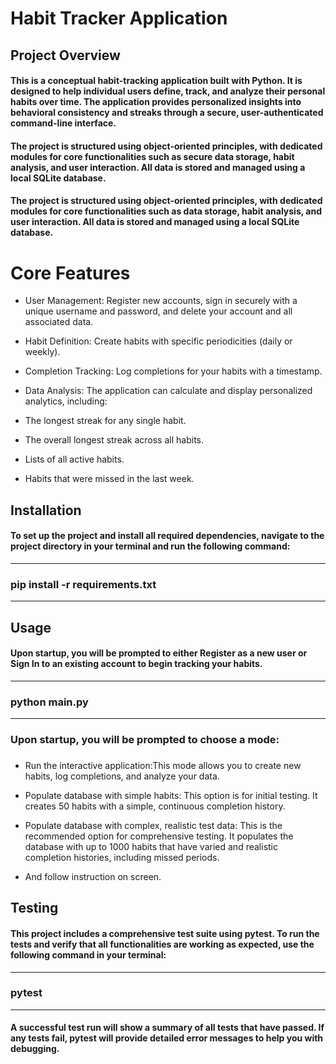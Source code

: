 
# Habit Tracker Application 

##  Project Overview
#### This is a conceptual habit-tracking application built with Python. It is designed to help individual users define, track, and analyze their personal habits over time. The application provides personalized insights into behavioral consistency and streaks through a secure, user-authenticated command-line interface.

#### The project is structured using object-oriented principles, with dedicated modules for core functionalities such as secure data storage, habit analysis, and user interaction. All data is stored and managed using a local SQLite database.

#### The project is structured using object-oriented principles, with dedicated modules for core functionalities such as data storage, habit analysis, and user interaction. All data is stored and managed using a local SQLite database.

# Core Features 

* User Management: Register new accounts, sign in securely with a unique username and password, and delete your account and all associated data.


* Habit Definition: Create habits with specific periodicities (daily or weekly).



*  Completion Tracking: Log completions for your habits with a timestamp.


*  Data Analysis: The application can calculate and display personalized analytics, including:


* The longest streak for any single habit.


* The overall longest streak across all habits.

* Lists of all active habits.


* Habits that were missed in the last week.

## Installation 

#### To set up the project and install all required dependencies, navigate to the project directory in your terminal and run the following command:
***
### pip install -r requirements.txt
***

## Usage

#### Upon startup, you will be prompted to either Register as a new user or Sign In to an existing account to begin tracking your habits. 
***
### python main.py
***
### Upon startup, you will be prompted to choose a mode:
### 
* Run the interactive application:This mode allows you to create new habits, log completions, and analyze your data.


* Populate database with simple habits: This option is for initial testing. It creates 50 habits with a simple, continuous completion history.


* Populate database with complex, realistic test data: This is the recommended option for comprehensive testing. It populates the database with up to 1000 habits that have varied and realistic completion histories, including missed periods.


* And follow instruction on screen.

## Testing

#### This project includes a comprehensive test suite using pytest. To run the tests and verify that all functionalities are working as expected, use the following command in your terminal:

***
### pytest
*** 

#### A successful test run will show a summary of all tests that have passed. If any tests fail, pytest will provide detailed error messages to help you with debugging.
